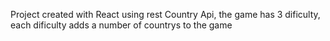 Project created with React using rest Country Api, the game has 3 dificulty, each dificulty adds a number of countrys to the game
